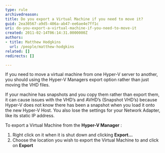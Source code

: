 ```yaml
---
type: rule
archivedreason: 
title: Do you export a Virtual Machine if you need to move it?
guid: 2ea30567-a9d5-406a-ab47-ee6ae4e7ff1c
uri: do-you-export-a-virtual-machine-if-you-need-to-move-it
created: 2011-02-14T06:14:31.0000000Z
authors:
- title: Matthew Hodgkins
  url: /people/matthew-hodgkins
related: []
redirects: []

---
```


If you need to move a virtual machine from one Hyper-V server to another, you should using the Hyper-V Managers export option rather than just moving the VHD files.

If your machine has snapshots and you copy them rather than export them, it can cause issues with the VHD’s and AVHD’s (Snapshot VHD’s) because Hyper-V does not know there has been a snapshot when you load it onto the new Hyper-V Host. You also lose the settings for your Network Adapter, like its static IP address.

<!--endintro-->
 To export a Virtual Machine from the  **Hyper-V Manager** :

1. Right click on it when it is shut down and clicking  **Export...**
2. Choose the location you wish to export the Virtual Machine to and click on  **Export**
